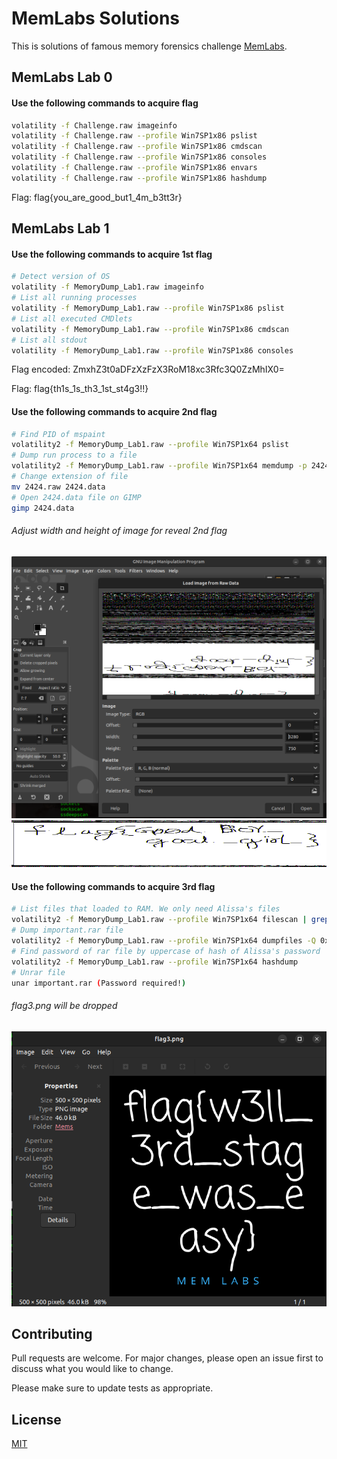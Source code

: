 # MemLabs Solutions

This is solutions of famous memory forensics challenge [MemLabs](https://github.com/stuxnet999/MemLabs).

## MemLabs Lab 0

#### Use the following commands to acquire flag

```bash
volatility -f Challenge.raw imageinfo
volatility -f Challenge.raw --profile Win7SP1x86 pslist
volatility -f Challenge.raw --profile Win7SP1x86 cmdscan
volatility -f Challenge.raw --profile Win7SP1x86 consoles
volatility -f Challenge.raw --profile Win7SP1x86 envars
volatility -f Challenge.raw --profile Win7SP1x86 hashdump
```
Flag: flag{you_are_good_but1_4m_b3tt3r}

## MemLabs Lab 1

#### Use the following commands to acquire 1st flag

```bash
# Detect version of OS
volatility -f MemoryDump_Lab1.raw imageinfo
# List all running processes
volatility -f MemoryDump_Lab1.raw --profile Win7SP1x86 pslist
# List all executed CMDlets
volatility -f MemoryDump_Lab1.raw --profile Win7SP1x86 cmdscan
# List all stdout
volatility -f MemoryDump_Lab1.raw --profile Win7SP1x86 consoles
```
Flag encoded: ZmxhZ3t0aDFzXzFzX3RoM18xc3Rfc3Q0ZzMhIX0=

Flag: flag{th1s_1s_th3_1st_st4g3!!}

#### Use the following commands to acquire 2nd flag

```bash
# Find PID of mspaint
volatility2 -f MemoryDump_Lab1.raw --profile Win7SP1x64 pslist
# Dump run process to a file
volatility2 -f MemoryDump_Lab1.raw --profile Win7SP1x64 memdump -p 2424 -D paint/
# Change extension of file
mv 2424.raw 2424.data
# Open 2424.data file on GIMP
gimp 2424.data
```
###### Adjust width and height of image for reveal 2nd flag
![App Screenshot](images/lab1_flag2.png)
![App Screenshot](images/lab1_flag2-ext.png)

#### Use the following commands to acquire 3rd flag

```bash
# List files that loaded to RAM. We only need Alissa's files
volatility2 -f MemoryDump_Lab1.raw --profile Win7SP1x64 filescan | grep "Alissa Simpson"
# Dump important.rar file
volatility2 -f MemoryDump_Lab1.raw --profile Win7SP1x64 dumpfiles -Q 0x000000003fac3bc0 -D important
# Find password of rar file by uppercase of hash of Alissa's password
volatility2 -f MemoryDump_Lab1.raw --profile Win7SP1x64 hashdump
# Unrar file
unar important.rar (Password required!)
```
###### flag3.png will be dropped
![App Screenshot](images/lab1_flag3.png)

## Contributing

Pull requests are welcome. For major changes, please open an issue first
to discuss what you would like to change.

Please make sure to update tests as appropriate.

## License

[MIT](https://choosealicense.com/licenses/mit/)
